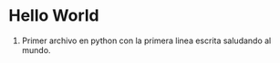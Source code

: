 <h1>Hello World</h1>

1. Primer archivo en python con la primera linea escrita saludando al mundo. 
